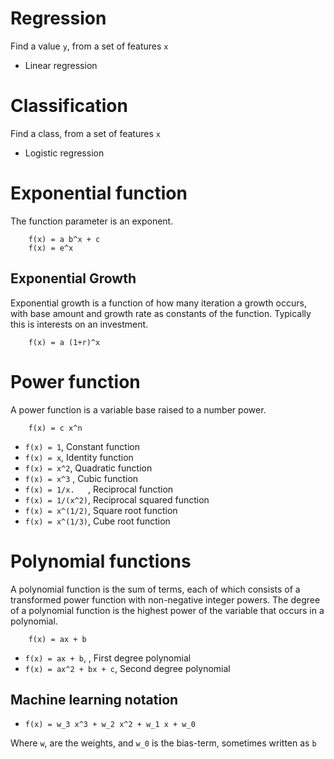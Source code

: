 # Regression

Find a value `y`, from a set of features `x`

- Linear regression

# Classification

Find a class, from a set of features `x`

- Logistic regression

# Exponential function

The function parameter is an exponent. 

```
    f(x) = a b^x + c
    f(x) = e^x
```

## Exponential Growth

Exponential growth is a function of how many iteration a growth occurs, with base amount and growth rate as constants of the function. Typically this is interests on an investment.

```
    f(x) = a (1+r)^x
```


# Power function
A power function is a variable base raised to a number power.

```
    f(x) = c x^n
```

- `f(x) = 1`,       Constant function
- `f(x) = x`,       Identity function
- `f(x) = x^2`,     Quadratic function
- `f(x) = x^3` ,    Cubic function
- `f(x) = 1/x.   `, Reciprocal function
- `f(x) = 1/(x^2)`, Reciprocal squared function
- `f(x) = x^(1/2)`, Square root function
- `f(x) = x^(1/3)`, Cube root function


# Polynomial functions

A polynomial function is the sum of terms, each of which consists of a transformed power function with non-negative integer powers. The degree of a polynomial function is the highest power of the variable that occurs in a polynomial.

```
    f(x) = ax + b
```

- `f(x) = ax + b`,      , First degree polynomial
- `f(x) = ax^2 + bx + c`, Second degree polynomial

## Machine learning notation

- `f(x) = w_3 x^3 + w_2 x^2 + w_1 x + w_0`

Where `w`, are the weights, and `w_0` is the bias-term, sometimes written as `b`

